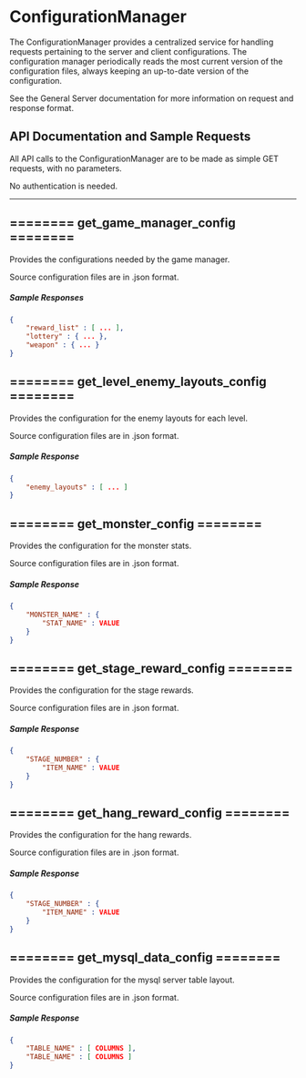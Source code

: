 # ConfigurationManager

The ConfigurationManager provides a centralized service for handling requests pertaining to the server and client configurations.
The configuration manager periodically reads the most current version of the configuration files, always keeping an up-to-date version of the configuration.


See the General Server documentation for more information on request and response format.


## API Documentation and Sample Requests

All API calls to the ConfigurationManager are to be made as simple GET requests, with no parameters.

No authentication is needed.



---



## ========   get\_game\_manager\_config   ========

Provides the configurations needed by the game manager.

Source configuration files are in .json format.

##### Sample Responses

```json
{
	"reward_list" : [ ... ],
	"lottery" : { ... },
	"weapon" : { ... }
}
```



## ========   get\_level\_enemy\_layouts\_config   ========

Provides the configuration for the enemy layouts for each level.

Source configuration files are in .json format.


##### Sample Response

```json
{
	"enemy_layouts" : [ ... ]
}
```



## ========   get\_monster\_config   ========

Provides the configuration for the monster stats.

Source configuration files are in .json format.


##### Sample Response

```json
{
	"MONSTER_NAME" : {
		"STAT_NAME" : VALUE
	}
}
```

## ========   get\_stage\_reward\_config   ========


Provides the configuration for the stage rewards.

Source configuration files are in .json format.


##### Sample Response

```json
{
	"STAGE_NUMBER" : {
		"ITEM_NAME" : VALUE
	}
}
```

## ========   get\_hang\_reward\_config   ========

Provides the configuration for the hang rewards.

Source configuration files are in .json format.


##### Sample Response

```json
{
	"STAGE_NUMBER" : {
		"ITEM_NAME" : VALUE
	}
}
```


## ========   get\_mysql\_data\_config   ========

Provides the configuration for the mysql server table layout.

Source configuration files are in .json format.


##### Sample Response

```json
{
	"TABLE_NAME" : [ COLUMNS ],
	"TABLE_NAME" : [ COLUMNS ]
}
```
